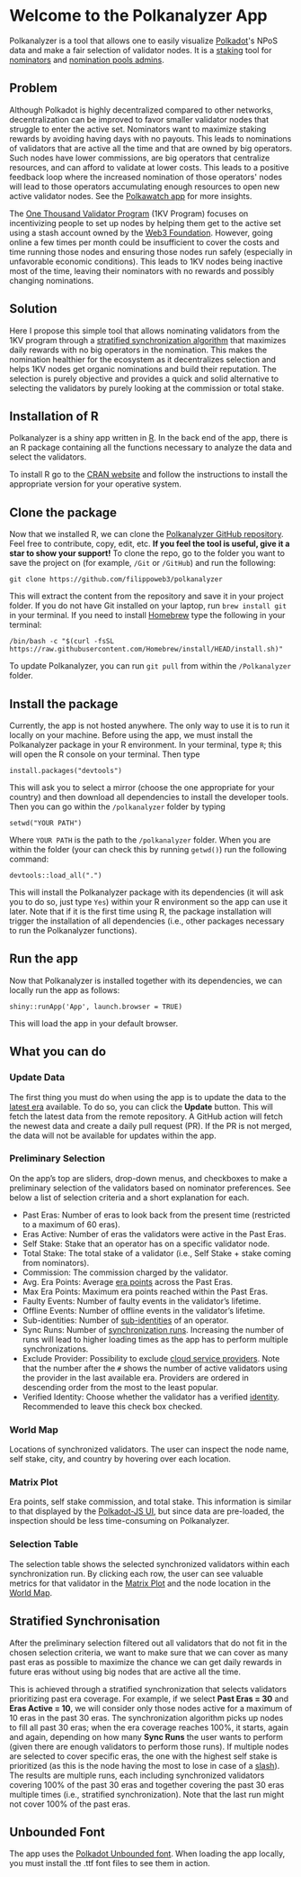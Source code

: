 # Welcome to the Polkanalyzer App

Polkanalyzer is a tool that allows one to easily visualize [Polkadot](https://polkadot.network/)'s NPoS data and make a fair selection of validator nodes. It is a [staking](https://wiki.polkadot.network/docs/learn-staking) tool for [nominators](https://wiki.polkadot.network/docs/learn-nominator) and [nomination pools admins](https://wiki.polkadot.network/docs/learn-nomination-pools).

## Problem

Although Polkadot is highly decentralized compared to other networks, decentralization can be improved to favor smaller validator nodes that struggle to enter the active set. Nominators want to maximize staking rewards by avoiding having days with no payouts. This leads to nominations of validators that are active all the time and that are owned by big operators. Such nodes have lower commissions, are big operators that centralize resources, and can afford to validate at lower costs. This leads to a positive feedback loop where the increased nomination of those operators' nodes will lead to those operators accumulating enough resources to open new active validator nodes. See the [Polkawatch app](https://polkawatch.app/validation) for more insights.

The [One Thousand Validator Program](https://wiki.polkadot.network/docs/thousand-validators) (1KV Program) focuses on incentivizing people to set up nodes by helping them get to the active set using a stash account owned by the [Web3 Foundation](https://web3.foundation/). However, going online a few times per month could be insufficient to cover the costs and time running those nodes and ensuring those nodes run safely (especially in unfavorable economic conditions). This leads to 1KV nodes being inactive most of the time, leaving their nominators with no rewards and possibly changing nominations.

## Solution

Here I propose this simple tool that allows nominating validators from the 1KV program through a [stratified synchronization algorithm](#stratified-synchronisation) that maximizes daily rewards with no big operators in the nomination. This makes the nomination healthier for the ecosystem as it decentralizes selection and helps 1KV nodes get organic nominations and build their reputation. The selection is purely objective and provides a quick and solid alternative to selecting the validators by purely looking at the commission or total stake.

## Installation of R

Polkanalyzer is a shiny app written in [R](https://posit.co/download/rstudio-desktop/). In the back end of the app, there is an R package containing all the functions necessary to analyze the data and select the validators.

To install R go to the [CRAN website](https://cran.rstudio.com/) and follow the instructions to install the appropriate version for your operative system.

## Clone the package

Now that we installed R, we can clone the [Polkanalyzer GitHub repository](https://github.com/filippoweb3/polkanalyzer). Feel free to contribute, copy, edit, etc. **If you feel the tool is useful, give it a star to show your support!** To clone the repo, go to the folder you want to save the project on (for example, `/Git` or `/GitHub`) and run the following:

```
git clone https://github.com/filippoweb3/polkanalyzer
```

This will extract the content from the repository and save it in your project folder. If you do not have Git installed on your laptop, run `brew install git` in your terminal. If you need to install [Homebrew](https://brew.sh/) type the following in your terminal:

```
/bin/bash -c "$(curl -fsSL https://raw.githubusercontent.com/Homebrew/install/HEAD/install.sh)"
```

To update Polkanalyzer, you can run `git pull` from within the `/Polkanalyzer` folder.

## Install the package

Currently, the app is not hosted anywhere. The only way to use it is to run it locally on your machine. Before using the app, we must install the Polkanalyzer package in your R environment. In your terminal, type `R`; this will open the R console on your terminal. Then type

```
install.packages("devtools")
```

This will ask you to select a mirror (choose the one appropriate for your country) and then download all dependencies to install the developer tools. Then you can go within the `/polkanalyzer` folder by typing

```
setwd("YOUR PATH")
```

Where `YOUR PATH` is the path to the `/polkanalyzer` folder. When you are within the folder (your can check this by running `getwd()`) run the following command:


```
devtools::load_all(".")
```

This will install the Polkanalyzer package with its dependencies (it will ask you to do so, just type `Yes`) within your R environment so the app can use it later. Note that if it is the first time using R, the package installation will trigger the installation of all dependencies (i.e., other packages necessary to run the Polkanalyzer functions).

## Run the app

Now that Polkanalyzer is installed together with its dependencies, we can locally run the app as follows:

```
shiny::runApp('App', launch.browser = TRUE)
```

This will load the app in your default browser.

## What you can do

### Update Data

The first thing you must do when using the app is to update the data to the [latest era](https://wiki.polkadot.network/docs/learn-staking#eras-and-sessions) available. To do so, you can click the **Update** button. This will fetch the latest data from the remote repository. A GitHub action will fetch the newest data and create a daily pull request (PR). If the PR is not merged, the data will not be available for updates within the app.

### Preliminary Selection

On the app’s top are sliders, drop-down menus, and checkboxes to make a preliminary selection of the validators based on nominator preferences. See below a list of selection criteria and a short explanation for each.

- Past Eras: Number of eras to look back from the present time (restricted to a maximum of 60 eras).
- Eras Active: Number of eras the validators were active in the Past Eras.
- Self Stake: Stake that an operator has on a specific validator node.
- Total Stake: The total stake of a validator (i.e., Self Stake + stake coming from nominators).
- Commission: The commission charged by the validator.
- Avg. Era Points: Average [era points](https://wiki.polkadot.network/docs/learn-staking#selection-of-validators) across the Past Eras.
- Max Era Points: Maximum era points reached within the Past Eras.
- Faulty Events: Number of faulty events in the validator’s lifetime.
- Offline Events: Number of offline events in the validator’s lifetime.
- Sub-identities: Number of [sub-identities](https://wiki.polkadot.network/docs/learn-identity#sub-accounts) of an operator.
- Sync Runs: Number of [synchronization runs](#stratified-synchronisation). Increasing the number of runs will lead to higher loading times as the app has to perform multiple synchronizations.
- Exclude Provider: Possibility to exclude [cloud service providers](https://wiki.polkadot.network/docs/learn-staking#network-providers). Note that the number after the `#` shows the number of active validators using the provider in the last available era. Providers are ordered in descending order from the most to the least popular.
- Verified Identity: Choose whether the validator has a verified [identity](https://wiki.polkadot.network/docs/learn-identity). Recommended to leave this check box checked.

### World Map

Locations of synchronized validators. The user can inspect the node name, self stake, city, and country by hovering over each location.

### Matrix Plot

Era points, self stake commission, and total stake. This information is similar to that displayed by the [Polkadot-JS UI](https://polkadot.js.org/apps/#/staking/query), but since data are pre-loaded, the inspection should be less time-consuming on Polkanalyzer.

### Selection Table

The selection table shows the selected synchronized validators within each synchronization run. By clicking each row, the user can see valuable metrics for that validator in the [Matrix Plot](#matrix-plot) and the node location in the [World Map](#world-map).

## Stratified Synchronisation

After the preliminary selection filtered out all validators that do not fit in the chosen selection criteria, we want to make sure that we can cover as many past eras as possible to maximize the chance we can get daily rewards in future eras without using big nodes that are active all the time.

This is achieved through a stratified synchronization that selects validators prioritizing past era coverage. For example, if we select **Past Eras = 30** and **Eras Active = 10**, we will consider only those nodes active for a maximum of 10 eras in the past 30 eras. The synchronization algorithm picks up nodes to fill all past 30 eras; when the era coverage reaches 100%, it starts, again and again, depending on how many **Sync Runs** the user wants to perform (given there are enough validators to perform those runs). If multiple nodes are selected to cover specific eras, the one with the highest self stake is prioritized (as this is the node having the most to lose in case of a [slash](https://wiki.polkadot.network/docs/maintain-guides-validator-payout#slashing)). The results are multiple runs, each including synchronized validators covering 100% of the past 30 eras and together covering the past 30 eras multiple times (i.e., stratified synchronization). Note that the last run might not cover 100% of the past eras.

## Unbounded Font

The app uses the [Polkadot Unbounded font](https://unbounded.polkadot.network/). When loading the app locally, you must install the .ttf font files to see them in action.

